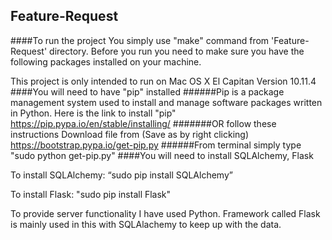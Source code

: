 ## Feature-Request
####To run the project 
You simply use "make" command from 'Feature-Request' directory. Before you run you need to make sure you have the following packages installed on your machine. 

This project is only intended to run on Mac OS X El Capitan Version 10.11.4 
####You will need to have "pip" installed 
######Pip is a package management system used to install and manage software packages written in Python.
Here is the link to install "pip" https://pip.pypa.io/en/stable/installing/
#######OR follow these instructions
Download file from (Save as by right clicking) https://bootstrap.pypa.io/get-pip.py
######From terminal simply type "sudo python get-pip.py"
####You will need to install SQLAlchemy, Flask

To install  SQLAlchemy: “sudo pip install SQLAlchemy”

To install Flask: "sudo pip install Flask"

 

To provide server functionality I have used Python. Framework called Flask is mainly used in this with SQLAlachemy to keep up with the data. 
